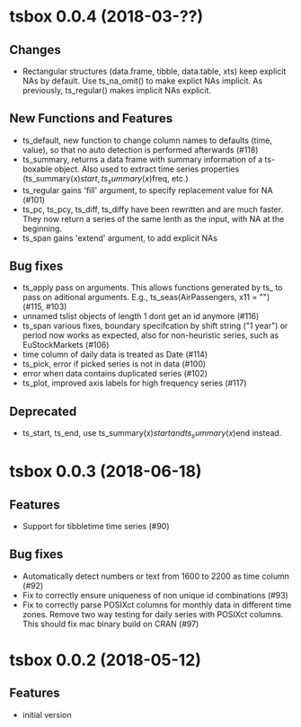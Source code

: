 # tsbox 0.0.4 (2018-03-??)

## Changes

- Rectangular structures (data.frame, tibble, data.table, xts) keep explicit NAs
  by default. Use ts_na_omit() to make explict NAs implicit. As previously,
  ts_regular() makes implicit NAs explicit.


## New Functions and Features

- ts_default, new function to change column names to defaults (time, value), so
  that no auto detection is performed afterwards (#118)
- ts_summary, returns a data frame with summary information of a ts-boxable
  object. Also used to extract time series properties (ts_summary(x)$start, ts_summary(x)$freq, etc.)
- ts_regular gains 'fill' argument, to specify replacement value for NA (#101)
- ts_pc, ts_pcy, ts_diff, ts_diffy have been rewritten and are much faster. They
  now return a series of the same lenth as the input, with NA at the beginning.
- ts_span gains 'extend' argument, to add explicit NAs


## Bug fixes

- ts_apply pass on arguments. This allows functions generated by ts_ to pass on
  aditional arguments. E.g., ts_seas(AirPassengers, x11 = "") (#115, #103)
- unnamed tslist objects of length 1 dont get an id anymore (#116)
- ts_span various fixes, boundary specifcation by shift string ("1 year")
  or period now works as expected, also for non-heuristic series, such as
  EuStockMarkets (#106)
- time column of daily data is treated as Date (#114)
- ts_pick, error if picked series is not in data (#100)
- error when data contains duplicated series (#102)
- ts_plot, improved axis labels for high frequency series (#117)


## Deprecated

- ts_start, ts_end, use ts_summary(x)$start and ts_summary(x)$end instead.

# tsbox 0.0.3 (2018-06-18)

## Features

- Support for tibbletime time series (#90)

## Bug fixes

- Automatically detect numbers or text from 1600 to 2200 as time column (#92)
- Fix to correctly ensure uniqueness of non unique id combinations (#93)
- Fix to correctly parse POSIXct columns for monthly data in different time
  zones. Remove two way testing for daily series with POSIXct columns. This
  should fix mac binary build on CRAN (#97)

# tsbox 0.0.2 (2018-05-12)

## Features

- initial version


